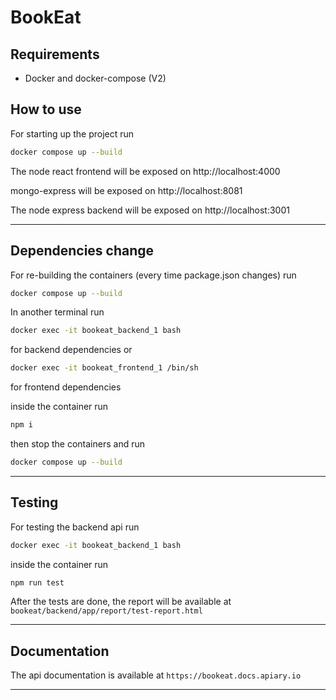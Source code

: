 # BookEat
## Requirements
- Docker and docker-compose (V2)

## How to use
For starting up the project run
```sh
docker compose up --build
```
The node react frontend will be exposed on http://localhost:4000

mongo-express will be exposed on http://localhost:8081

The node express backend will be exposed on http://localhost:3001


----------------

## Dependencies change
For re-building the containers (every time package.json changes) run
```sh
docker compose up --build
```
In another terminal run
```sh
docker exec -it bookeat_backend_1 bash
```
for backend dependencies or
```sh
docker exec -it bookeat_frontend_1 /bin/sh
```
for frontend dependencies

inside the container run
```sh
npm i
```
then stop the containers and run
```sh
docker compose up --build
```
----------------
## Testing
For testing the backend api run
```sh
docker exec -it bookeat_backend_1 bash
```
inside the container run
```sh
npm run test
```
After the tests are done, the report will be available at `bookeat/backend/app/report/test-report.html`

----------------

## Documentation
The api documentation is available at `https://bookeat.docs.apiary.io`

----------------